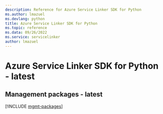 ```yaml
---
description: Reference for Azure Service Linker SDK for Python
ms.author: lmazuel
ms.devlang: python
title: Azure Service Linker SDK for Python
ms.topic: reference
ms.data: 09/26/2022
ms.service: servicelinker
author: lmazuel
---
```

# Azure Service Linker SDK for Python - latest

## Management packages - latest
[!INCLUDE [mgmt-packages](service-linker-mgmt-index.md)]